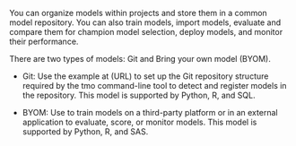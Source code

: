 You can organize models within projects and store them in a common model repository. You can also train models, import models, evaluate and compare them for champion model selection, deploy models, and monitor their performance.

There are two types of models: Git and Bring your own model (BYOM).

-   Git: Use the example at (URL) to set up the Git repository structure required by the tmo command-line tool to detect and register models in the repository. This model is supported by Python, R, and SQL.


-   BYOM: Use to train models on a third-party platform or in an external application to evaluate, score, or monitor models. This model is supported by Python, R, and SAS.


